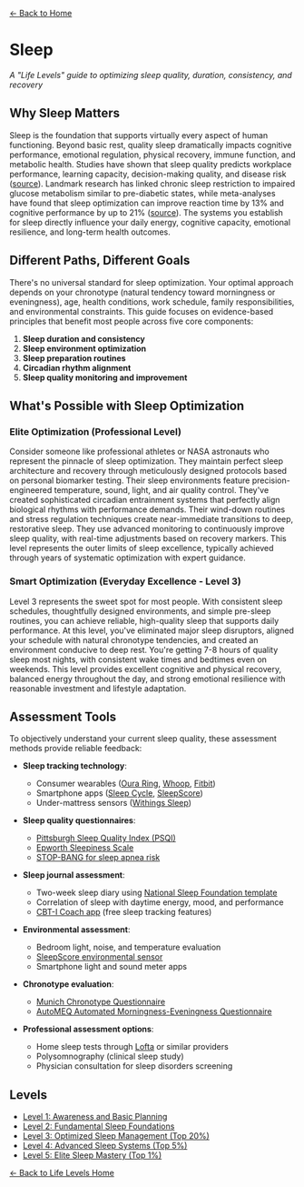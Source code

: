 [← Back to Home](../)
# Sleep

*A "Life Levels" guide to optimizing sleep quality, duration, consistency, and recovery*

## Why Sleep Matters

Sleep is the foundation that supports virtually every aspect of human functioning. Beyond basic rest, quality sleep dramatically impacts cognitive performance, emotional regulation, physical recovery, immune function, and metabolic health. Studies have shown that sleep quality predicts workplace performance, learning capacity, decision-making quality, and disease risk ([source](https://www.ncbi.nlm.nih.gov/pmc/articles/PMC6281147/)). Landmark research has linked chronic sleep restriction to impaired glucose metabolism similar to pre-diabetic states, while meta-analyses have found that sleep optimization can improve reaction time by 13% and cognitive performance by up to 21% ([source](https://doi.org/10.1016/j.smrv.2019.101231)). The systems you establish for sleep directly influence your daily energy, cognitive capacity, emotional resilience, and long-term health outcomes.

## Different Paths, Different Goals

There's no universal standard for sleep optimization. Your optimal approach depends on your chronotype (natural tendency toward morningness or eveningness), age, health conditions, work schedule, family responsibilities, and environmental constraints. This guide focuses on evidence-based principles that benefit most people across five core components:

1. **Sleep duration and consistency**
2. **Sleep environment optimization**
3. **Sleep preparation routines**
4. **Circadian rhythm alignment**
5. **Sleep quality monitoring and improvement**

## What's Possible with Sleep Optimization

### Elite Optimization (Professional Level)
Consider someone like professional athletes or NASA astronauts who represent the pinnacle of sleep optimization. They maintain perfect sleep architecture and recovery through meticulously designed protocols based on personal biomarker testing. Their sleep environments feature precision-engineered temperature, sound, light, and air quality control. They've created sophisticated circadian entrainment systems that perfectly align biological rhythms with performance demands. Their wind-down routines and stress regulation techniques create near-immediate transitions to deep, restorative sleep. They use advanced monitoring to continuously improve sleep quality, with real-time adjustments based on recovery markers. This level represents the outer limits of sleep excellence, typically achieved through years of systematic optimization with expert guidance.

### Smart Optimization (Everyday Excellence - Level 3)
Level 3 represents the sweet spot for most people. With consistent sleep schedules, thoughtfully designed environments, and simple pre-sleep routines, you can achieve reliable, high-quality sleep that supports daily performance. At this level, you've eliminated major sleep disruptors, aligned your schedule with natural chronotype tendencies, and created an environment conducive to deep rest. You're getting 7-8 hours of quality sleep most nights, with consistent wake times and bedtimes even on weekends. This level provides excellent cognitive and physical recovery, balanced energy throughout the day, and strong emotional resilience with reasonable investment and lifestyle adaptation.

## Assessment Tools

To objectively understand your current sleep quality, these assessment methods provide reliable feedback:

- **Sleep tracking technology**:
  - Consumer wearables ([Oura Ring](https://ouraring.com/), [Whoop](https://www.whoop.com/), [Fitbit](https://www.fitbit.com/))
  - Smartphone apps ([Sleep Cycle](https://www.sleepcycle.com/), [SleepScore](https://www.sleepscore.com/))
  - Under-mattress sensors ([Withings Sleep](https://www.withings.com/us/en/sleep))

- **Sleep quality questionnaires**:
  - [Pittsburgh Sleep Quality Index (PSQI)](https://www.sleep.pitt.edu/instruments/)
  - [Epworth Sleepiness Scale](https://epworthsleepinessscale.com/)
  - [STOP-BANG for sleep apnea risk](https://www.mdcalc.com/stop-bang-score-obstructive-sleep-apnea)

- **Sleep journal assessment**:
  - Two-week sleep diary using [National Sleep Foundation template](https://www.sleepfoundation.org/sites/default/files/inline-files/SleepDiaryTemplate.pdf)
  - Correlation of sleep with daytime energy, mood, and performance
  - [CBT-I Coach app](https://mobile.va.gov/app/cbt-i-coach) (free sleep tracking features)

- **Environmental assessment**:
  - Bedroom light, noise, and temperature evaluation
  - [SleepScore environmental sensor](https://www.sleepscore.com/)
  - Smartphone light and sound meter apps

- **Chronotype evaluation**:
  - [Munich Chronotype Questionnaire](https://chronotype-self-test.info/index.php?sid=61524&newtest=Y)
  - [AutoMEQ Automated Morningness-Eveningness Questionnaire](https://www.cet-surveys.com/index.php?sid=61524)

- **Professional assessment options**:
  - Home sleep tests through [Lofta](https://lofta.com/) or similar providers
  - Polysomnography (clinical sleep study)
  - Physician consultation for sleep disorders screening

## Levels

- [Level 1: Awareness and Basic Planning](level-1)
- [Level 2: Fundamental Sleep Foundations](level-2)
- [Level 3: Optimized Sleep Management (Top 20%)](level-3)
- [Level 4: Advanced Sleep Systems (Top 5%)](level-4)
- [Level 5: Elite Sleep Mastery (Top 1%)](level-5)

[← Back to Life Levels Home](../)
